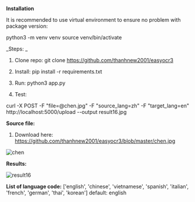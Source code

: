 **Installation**

It is recommended to use virtual environment to ensure no problem with package version:

python3 -m venv venv
source venv/bin/activate

_Steps: _

1. Clone repo: git clone https://github.com/thanhnew2001/easyocr3

2. Install: pip install -r requirements.txt
3. Run: python3 app.py
4. Test:

curl -X POST -F "file=@chen.jpg" -F "source_lang=zh" -F "target_lang=en"  http://localhost:5000/upload --output result16.jpg

**Source file:**
1. Download here: https://github.com/thanhnew2001/easyocr3/blob/master/chen.jpg

![chen](https://github.com/thanhnew2001/easyocr3/assets/3261272/38c65902-7318-49c5-9574-c0a25622ea6a)


**Results:**

![result16](https://github.com/thanhnew2001/easyocr3/assets/3261272/7d2c58e8-ef6e-41fb-82c7-d2d2d1cde944)



**List of language code:**
['english', 'chinese', 'vietnamese', 'spanish', 'italian', 'french', 'german', 'thai', 'korean']
default: english

